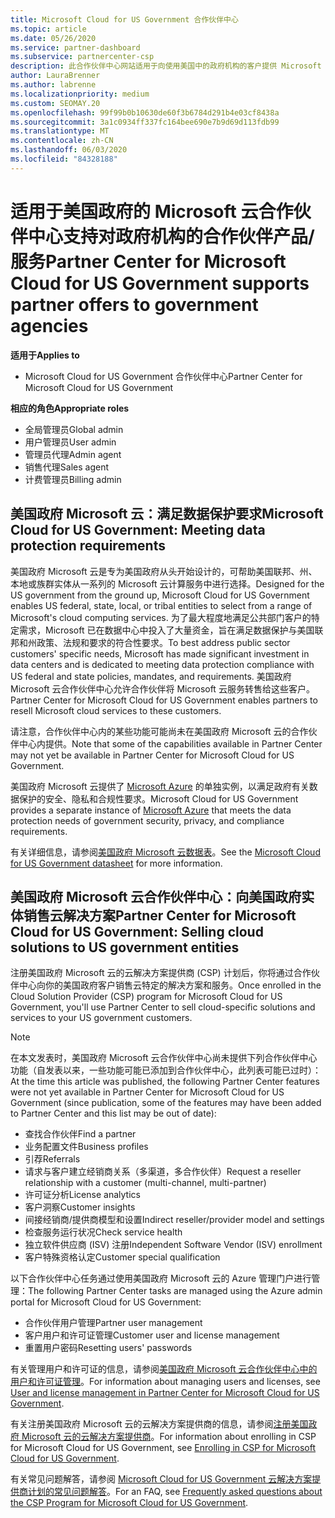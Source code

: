 ```yaml
---
title: Microsoft Cloud for US Government 合作伙伴中心
ms.topic: article
ms.date: 05/26/2020
ms.service: partner-dashboard
ms.subservice: partnercenter-csp
description: 此合作伙伴中心网站适用于向使用美国中的政府机构的客户提供 Microsoft 云解决方案的 Microsoft 合作伙伴。
author: LauraBrenner
ms.author: labrenne
ms.localizationpriority: medium
ms.custom: SEOMAY.20
ms.openlocfilehash: 99f99b0b10630de60f3b6784d291b4e03cf8438a
ms.sourcegitcommit: 3a1c0934ff337fc164bee690e7b9d69d113fdb99
ms.translationtype: MT
ms.contentlocale: zh-CN
ms.lasthandoff: 06/03/2020
ms.locfileid: "84328188"
---
```

# <a name="partner-center-for-microsoft-cloud-for-us-government-supports-partner-offers-to-government-agencies"></a><span data-ttu-id="57ab2-103">适用于美国政府的 Microsoft 云合作伙伴中心支持对政府机构的合作伙伴产品/服务</span><span class="sxs-lookup"><span data-stu-id="57ab2-103">Partner Center for Microsoft Cloud for US Government supports partner offers to government agencies</span></span>

<span data-ttu-id="57ab2-104">**适用于**</span><span class="sxs-lookup"><span data-stu-id="57ab2-104">**Applies to**</span></span>

- <span data-ttu-id="57ab2-105">Microsoft Cloud for US Government 合作伙伴中心</span><span class="sxs-lookup"><span data-stu-id="57ab2-105">Partner Center for Microsoft Cloud for US Government</span></span>

<span data-ttu-id="57ab2-106">**相应的角色**</span><span class="sxs-lookup"><span data-stu-id="57ab2-106">**Appropriate roles**</span></span>

- <span data-ttu-id="57ab2-107">全局管理员</span><span class="sxs-lookup"><span data-stu-id="57ab2-107">Global admin</span></span>
- <span data-ttu-id="57ab2-108">用户管理员</span><span class="sxs-lookup"><span data-stu-id="57ab2-108">User admin</span></span>
- <span data-ttu-id="57ab2-109">管理员代理</span><span class="sxs-lookup"><span data-stu-id="57ab2-109">Admin agent</span></span>
- <span data-ttu-id="57ab2-110">销售代理</span><span class="sxs-lookup"><span data-stu-id="57ab2-110">Sales agent</span></span>
- <span data-ttu-id="57ab2-111">计费管理员</span><span class="sxs-lookup"><span data-stu-id="57ab2-111">Billing admin</span></span>

## <a name="microsoft-cloud-for-us-government-meeting-data-protection-requirements"></a><span data-ttu-id="57ab2-112">美国政府 Microsoft 云：满足数据保护要求</span><span class="sxs-lookup"><span data-stu-id="57ab2-112">Microsoft Cloud for US Government: Meeting data protection requirements</span></span>

<span data-ttu-id="57ab2-113">美国政府 Microsoft 云是专为美国政府从头开始设计的，可帮助美国联邦、州、本地或族群实体从一系列的 Microsoft 云计算服务中进行选择。</span><span class="sxs-lookup"><span data-stu-id="57ab2-113">Designed for the US government from the ground up, Microsoft Cloud for US Government enables US federal, state, local, or tribal entities to select from a range of Microsoft's cloud computing services.</span></span> <span data-ttu-id="57ab2-114">为了最大程度地满足公共部门客户的特定需求，Microsoft 已在数据中心中投入了大量资金，旨在满足数据保护与美国联邦和州政策、法规和要求的符合性要求。</span><span class="sxs-lookup"><span data-stu-id="57ab2-114">To best address public sector customers' specific needs, Microsoft has made significant investment in data centers and is dedicated to meeting data protection compliance with US federal and state policies, mandates, and requirements.</span></span> <span data-ttu-id="57ab2-115">美国政府 Microsoft 云合作伙伴中心允许合作伙伴将 Microsoft 云服务转售给这些客户。</span><span class="sxs-lookup"><span data-stu-id="57ab2-115">Partner Center for Microsoft Cloud for US Government enables partners to resell Microsoft cloud services to these customers.</span></span>

<span data-ttu-id="57ab2-116">请注意，合作伙伴中心内的某些功能可能尚未在美国政府 Microsoft 云的合作伙伴中心内提供。</span><span class="sxs-lookup"><span data-stu-id="57ab2-116">Note that some of the capabilities available in Partner Center may not yet be available in Partner Center for Microsoft Cloud for US Government.</span></span>

<span data-ttu-id="57ab2-117">美国政府 Microsoft 云提供了 [Microsoft Azure](https://azure.microsoft.com/overview/clouds/government/) 的单独实例，以满足政府有关数据保护的安全、隐私和合规性要求。</span><span class="sxs-lookup"><span data-stu-id="57ab2-117">Microsoft Cloud for US Government provides a separate instance of [Microsoft Azure](https://azure.microsoft.com/overview/clouds/government/) that meets the data protection needs of government security, privacy, and compliance requirements.</span></span> 

<span data-ttu-id="57ab2-118">有关详细信息，请参阅[美国政府 Microsoft 云数据表](https://download.microsoft.com/download/C/9/C/C9CA3002-DFC4-4ADA-841F-DF42AEC042FB/Microsoft_Azure_Government_Datasheet_EN_US.PDF)。</span><span class="sxs-lookup"><span data-stu-id="57ab2-118">See the [Microsoft Cloud for US Government datasheet](https://download.microsoft.com/download/C/9/C/C9CA3002-DFC4-4ADA-841F-DF42AEC042FB/Microsoft_Azure_Government_Datasheet_EN_US.PDF) for more information.</span></span>

## <a name="partner-center-for-microsoft-cloud-for-us-government-selling-cloud-solutions-to-us-government-entities"></a><span data-ttu-id="57ab2-119">美国政府 Microsoft 云合作伙伴中心：向美国政府实体销售云解决方案</span><span class="sxs-lookup"><span data-stu-id="57ab2-119">Partner Center for Microsoft Cloud for US Government: Selling cloud solutions to US government entities</span></span>

<span data-ttu-id="57ab2-120">注册美国政府 Microsoft 云的云解决方案提供商 (CSP) 计划后，你将通过合作伙伴中心向你的美国政府客户销售云特定的解决方案和服务。</span><span class="sxs-lookup"><span data-stu-id="57ab2-120">Once enrolled in the Cloud Solution Provider (CSP) program for Microsoft Cloud for US Government, you'll use Partner Center to sell cloud-specific solutions and services to your US government customers.</span></span> 

> [!NOTE]  
> <span data-ttu-id="57ab2-121">在本文发表时，美国政府 Microsoft 云合作伙伴中心尚未提供下列合作伙伴中心功能（自发表以来，一些功能可能已添加到合作伙伴中心，此列表可能已过时）：</span><span class="sxs-lookup"><span data-stu-id="57ab2-121">At the time this article was published, the following Partner Center features were not yet available in Partner Center for Microsoft Cloud for US Government (since publication, some of the features may have been added to Partner Center and this list may be out of date):</span></span>

- <span data-ttu-id="57ab2-122">查找合作伙伴</span><span class="sxs-lookup"><span data-stu-id="57ab2-122">Find a partner</span></span>
- <span data-ttu-id="57ab2-123">业务配置文件</span><span class="sxs-lookup"><span data-stu-id="57ab2-123">Business profiles</span></span>
- <span data-ttu-id="57ab2-124">引荐</span><span class="sxs-lookup"><span data-stu-id="57ab2-124">Referrals</span></span>
- <span data-ttu-id="57ab2-125">请求与客户建立经销商关系（多渠道，多合作伙伴）</span><span class="sxs-lookup"><span data-stu-id="57ab2-125">Request a reseller relationship with a customer (multi-channel, multi-partner)</span></span>
- <span data-ttu-id="57ab2-126">许可证分析</span><span class="sxs-lookup"><span data-stu-id="57ab2-126">License analytics</span></span>
- <span data-ttu-id="57ab2-127">客户洞察</span><span class="sxs-lookup"><span data-stu-id="57ab2-127">Customer insights</span></span>
- <span data-ttu-id="57ab2-128">间接经销商/提供商模型和设置</span><span class="sxs-lookup"><span data-stu-id="57ab2-128">Indirect reseller/provider model and settings</span></span>
- <span data-ttu-id="57ab2-129">检查服务运行状况</span><span class="sxs-lookup"><span data-stu-id="57ab2-129">Check service health</span></span>
- <span data-ttu-id="57ab2-130">独立软件供应商 (ISV) 注册</span><span class="sxs-lookup"><span data-stu-id="57ab2-130">Independent Software Vendor (ISV) enrollment</span></span>
- <span data-ttu-id="57ab2-131">客户特殊资格认定</span><span class="sxs-lookup"><span data-stu-id="57ab2-131">Customer special qualification</span></span>

<span data-ttu-id="57ab2-132">以下合作伙伴中心任务通过使用美国政府 Microsoft 云的 Azure 管理门户进行管理：</span><span class="sxs-lookup"><span data-stu-id="57ab2-132">The following Partner Center tasks are managed using the Azure admin portal for Microsoft Cloud for US Government:</span></span> 

- <span data-ttu-id="57ab2-133">合作伙伴用户管理</span><span class="sxs-lookup"><span data-stu-id="57ab2-133">Partner user management</span></span>
- <span data-ttu-id="57ab2-134">客户用户和许可证管理</span><span class="sxs-lookup"><span data-stu-id="57ab2-134">Customer user and license management</span></span>
- <span data-ttu-id="57ab2-135">重置用户密码</span><span class="sxs-lookup"><span data-stu-id="57ab2-135">Resetting users' passwords</span></span>

<span data-ttu-id="57ab2-136">有关管理用户和许可证的信息，请参阅[美国政府 Microsoft 云合作伙伴中心中的用户和许可证管理](user-management-in-partner-center-for-microsoft-us-govt-cloud.md)。</span><span class="sxs-lookup"><span data-stu-id="57ab2-136">For information about managing users and licenses, see [User and license management in Partner Center for Microsoft Cloud for US Government](user-management-in-partner-center-for-microsoft-us-govt-cloud.md).</span></span>

<span data-ttu-id="57ab2-137">有关注册美国政府 Microsoft 云的云解决方案提供商的信息，请参阅[注册美国政府 Microsoft 云的云解决方案提供商](enroll-in-csp-for-microsoft-us-govt-cloud.md)。</span><span class="sxs-lookup"><span data-stu-id="57ab2-137">For information about enrolling in CSP for Microsoft Cloud for US Government, see [Enrolling in CSP for Microsoft Cloud for US Government](enroll-in-csp-for-microsoft-us-govt-cloud.md).</span></span>

<span data-ttu-id="57ab2-138">有关常见问题解答，请参阅 [Microsoft Cloud for US Government 云解决方案提供商计划的常见问题解答](faq-for-us-govt-cloud.md)。</span><span class="sxs-lookup"><span data-stu-id="57ab2-138">For an FAQ, see [Frequently asked questions about the CSP Program for Microsoft Cloud for US Government](faq-for-us-govt-cloud.md).</span></span>
